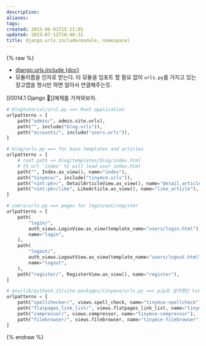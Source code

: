```yaml
---
description:
aliases: 
tags: 
created: 2023-06-01T15:21:01
updated: 2023-07-12T10:40:31
title: django.urls.include(module, namespace)
---
```


{% raw %}

- [django.urls.include {doc}](https://docs.djangoproject.com/en/4.2/ref/urls/#django.urls.include)
- 모듈이름을 인자로 받는다. 타 모듈을 임포트 할 필요 없이 `urls.py`를 가지고 있는 장고앱을 명시만 하면 알아서 연결해주는듯.

[[0014.1 Django 🎈]]예제를 가져와보자.

```python
# blogtutorial/ursl.py ==> Root application
urlpatterns = [
    path("admin/", admin.site.urls),
    path("", include("blog.urls")),
    path("accounts/", include("users.urls")),
]
```

```python
# blog/urls.py ==> for base templates and articles
urlpatterns = [
    # root path => blog/templates/blog/index.html
    # {% url 'index' %} will lead user index.html
    path("", Index.as_view(), name="index"),
    path("tinymce/", include("tinymce.urls")),
    path("<int:pk>/", DetailArticleView.as_view(), name="detail_article"),
    path("<int:pk>/like", LikeArticle.as_view(), name="like_article"),
]
```

```python
# users/urls.py ==> pages for login/out/register
urlpatterns = [
    path(
        "login/",
        auth_views.LoginView.as_view(template_name="users/login.html"),
        name="login",
    ),
    path(
        "logout/",
        auth_views.LogoutView.as_view(template_name="users/logout.html"),
        name="logout",
    ),
    path("register/", RegisterView.as_view(), name="register"),
]
```

```python
# env/lib/python3.11/site-packages/tinymce/urls.py ==> pip로 설치했던 tinymce
urlpatterns = [
    path("spellchecker/", views.spell_check, name="tinymce-spellcheck"),
    path("flatpages_link_list/", views.flatpages_link_list, name="tinymce-linklist"),
    path("compressor/", views.compressor, name="tinymce-compressor"),
    path("filebrowser/", views.filebrowser, name="tinymce-filebrowser"),
]
```

{% endraw %}